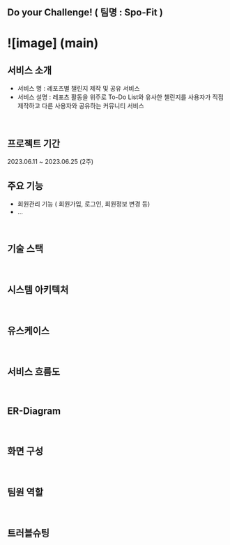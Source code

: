 
## Do your Challenge! ( 팀명 : Spo-Fit )

 # ![image] (main)


## 서비스 소개

* 서비스 명 : 레포츠별 챌린지 제작 및 공유 서비스
* 서비스 설명 : 레포츠 활동을 위주로 To-Do List와 유사한 챌린지를 사용자가 직접 제작하고 
	      다른 사용자와 공유하는 커뮤니티 서비스 
<br>

## 프로젝트 기간 

2023.06.11 ~ 2023.06.25 (2주) 
<br>

## 주요 기능

* 회원관리 기능 ( 회원가입, 로그인, 회원정보 변경 등)
* ...


<br>

## 기술 스택 


<br>

## 시스템 아키텍처

<br>

## 유스케이스

<br>

## 서비스 흐름도 

<br>


## ER-Diagram

<br>

## 화면 구성

<br>

## 팀원 역할

<br>

## 트러블슈팅

<br>
